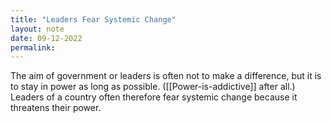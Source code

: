 ```yaml
---
title: "Leaders Fear Systemic Change"
layout: note
date: 09-12-2022
permalink:
---
```


The aim of government or leaders is often not to make a difference, but it is to stay in power as long as possible. ([[Power-is-addictive]] after all.) Leaders of a country often therefore fear systemic change because it threatens their power.
